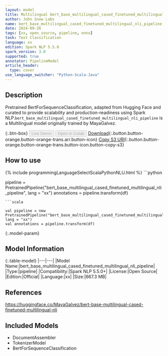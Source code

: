 ```yaml
---
layout: model
title: Multilingual bert_base_multilingual_cased_finetuned_multilingual_nli_pipeline pipeline BertForSequenceClassification from MayaGalvez
author: John Snow Labs
name: bert_base_multilingual_cased_finetuned_multilingual_nli_pipeline
date: 2024-09-26
tags: [xx, open_source, pipeline, onnx]
task: Text Classification
language: xx
edition: Spark NLP 5.5.0
spark_version: 3.0
supported: true
annotator: PipelineModel
article_header:
  type: cover
use_language_switcher: "Python-Scala-Java"
---
```


## Description

Pretrained BertForSequenceClassification, adapted from Hugging Face and curated to provide scalability and production-readiness using Spark NLP.`bert_base_multilingual_cased_finetuned_multilingual_nli_pipeline` is a Multilingual model originally trained by MayaGalvez.

{:.btn-box}
<button class="button button-orange" disabled>Live Demo</button>
<button class="button button-orange" disabled>Open in Colab</button>
[Download](https://s3.amazonaws.com/auxdata.johnsnowlabs.com/public/models/bert_base_multilingual_cased_finetuned_multilingual_nli_pipeline_xx_5.5.0_3.0_1727335044602.zip){:.button.button-orange.button-orange-trans.arr.button-icon}
[Copy S3 URI](s3://auxdata.johnsnowlabs.com/public/models/bert_base_multilingual_cased_finetuned_multilingual_nli_pipeline_xx_5.5.0_3.0_1727335044602.zip){:.button.button-orange.button-orange-trans.button-icon.button-copy-s3}

## How to use



<div class="tabs-box" markdown="1">
{% include programmingLanguageSelectScalaPythonNLU.html %}
```python

pipeline = PretrainedPipeline("bert_base_multilingual_cased_finetuned_multilingual_nli_pipeline", lang = "xx")
annotations =  pipeline.transform(df)   

```
```scala

val pipeline = new PretrainedPipeline("bert_base_multilingual_cased_finetuned_multilingual_nli_pipeline", lang = "xx")
val annotations = pipeline.transform(df)

```
</div>

{:.model-param}
## Model Information

{:.table-model}
|---|---|
|Model Name:|bert_base_multilingual_cased_finetuned_multilingual_nli_pipeline|
|Type:|pipeline|
|Compatibility:|Spark NLP 5.5.0+|
|License:|Open Source|
|Edition:|Official|
|Language:|xx|
|Size:|667.3 MB|

## References

https://huggingface.co/MayaGalvez/bert-base-multilingual-cased-finetuned-multilingual-nli

## Included Models

- DocumentAssembler
- TokenizerModel
- BertForSequenceClassification